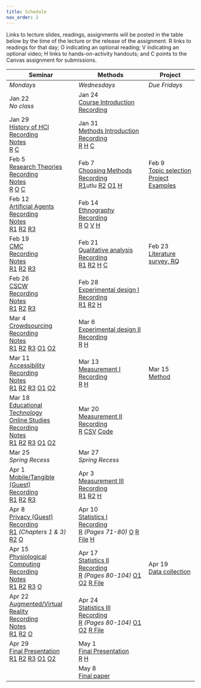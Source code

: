 ```yaml
---
title: Schedule
nav_order: 2
---
```

Links to lecture slides, readings, assignments will be posted in the table below by the time of the lecture or the release of the assignment.  <a class="label label-blue" >R</a> links to readings for that day; <a class="label label-green" >O</a> indicating an optional reading; <a class="label label-green" >V</a> indicating an optional video; <a class="label label-yellow" >H</a> links to hands-on-activity handouts; and <a class="label label-red" >C</a> points to the Canvas assignment for submissions.

<table>
  <thead>
    <tr>
      <th><strong>Seminar</strong></th>
      <th><strong>Methods</strong></th>
     <!-- <th><strong>Assignments</strong></th> -->
      <th><strong>Project</strong></th>
    </tr>
  </thead>
  <tbody>
    <tr>
      <td><em>Mondays</em></td>
      <td><em>Wednesdays</em></td>
    <!--  <td><em>Due Fridays</em></td> -->
      <td><em>Due Fridays</em></td>
    </tr>
    <tr>
      <td> Jan 22<br /><em>No class</em></td>
      <td>Jan 24<br />
        <span class="fs-3"><a target="_blank" class="btn btn-purple" href="lectures/w01-course-introduction.pdf">Course Introduction</a></span><br />
        <span class="fs-3"><a target="_blank" class="btn btn-yellow" href="https://mediaspace.wisc.edu/media/Course+Introduction/1_pztp8bc5">Recording</a></span><br />
      </td>
      <td></td>
      <!-- <td></td> -->
    </tr>
    <tr>
      <td>Jan 29<br />
        <span class="fs-3"><a target="_blank" class="btn btn-purple" href="lectures/w02-seminar-history.pdf">History of HCI</a></span><br />
        <span class="fs-3"><a target="_blank" class="btn btn-yellow" href="https://mediaspace.wisc.edu/media/SeminarA+History+of+HCI/1_m77168pz">Recording</a></span><br />
        <span class="fs-3"><a target="_blank" class="btn btn-yellow" href="https://docs.google.com/document/d/1IWdiGu3hVVItb92tUwT0UIest63fq6XkulK-vRhA6O4/edit">Notes</a></span><br />
        <!-- <span class="fs-3"><a target="_blank" class="btn btn-purple" href="">Project Introduction</a></span><br /> -->
        <a target="_blank" class="label label-blue" href="https://www.microsoft.com/en-us/research/wp-content/uploads/2017/01/HCIhandbook3rd.pdf">R</a>
        <a target="_blank" class="label label-red" href="https://canvas.wisc.edu/courses/397450/discussion_topics/1771497">C</a>
      </td>
      <td>Jan 31<br />
        <span class="fs-3">
          <a target="_blank" class="btn btn-purple" href="lectures/w02-methods-intro.pdf">Methods Introduction</a><br />
          <span class="fs-3"><a target="_blank" class="btn btn-yellow" href="https://mediaspace.wisc.edu/media/Bilge+Mutlu-Vilas+4028-01+31+24-11A04A44/1_juzqr5ht">Recording</a></span><br />
          <a target="_blank" class="label label-blue" href="https://doi.org/10.1016/B978-0-12-805390-4.00001-7">R</a>
          <a target="_blank" class="label label-yellow" href="https://docs.google.com/document/d/1NX78WkJpFQNBqQg73-zNPgWI0R7aVxl1/edit?usp=sharing&ouid=112970004581124194652&rtpof=true&sd=true">H</a>
          <a target="_blank" class="label label-red" href="https://canvas.wisc.edu/courses/397450/assignments/2239584">C</a>
        </span>
      </td>
      <!-- <td></td> -->
      <td></td>
    </tr>
    <tr>
      <td>Feb 5<br />
        <span class="fs-3">
          <a target="_blank" class="btn btn-purple" href="">Research Theories</a><br />
          <span class="fs-3"><a target="_blank" class="btn btn-yellow" href="">Recording</a></span><br />
          <span class="fs-3"><a target="_blank" class="btn btn-yellow" href="">Notes</a></span><br />
          <a target="_blank" class="label label-blue" href="https://drive.google.com/file/d/1L3WTK7fI508dZr-kDn6O7IhYpybxvVAg/view">R</a>
          <a target="_blank" class="label label-green" href="https://www.sciencedirect.com/science/article/pii/S1045926X16300088">O</a>
          <a target="_blank" class="label label-yellow" href="https://canvas.wisc.edu/courses/397450/discussion_topics/1779252">C</a>
        </span>
      </td>
      <td>Feb 7<br />
        <span class="fs-3"><a target="_blank" class="btn btn-purple" href="">Choosing Methods</a></span><br />
        <span class="fs-3"><a target="_blank" class="btn btn-yellow" href="">Recording</a></span><br />
        <a target="_blank" class="label label-blue" href="">R1</a>utlu
        <a target="_blank" class="label label-blue" href="">R2</a>
        <a target="_blank" class="label label-green" href="">O1</a>
        <a target="_blank" class="label label-yellow" href="">H</a>
      </td>
      <!-- <td>February 07<br />
        <span class="fs-3"><a target="_blank" class="btn btn-blue" href="https://canvas.wisc.edu/courses/192620/assignments/747906">Assignment 0</a></span>
      </td> -->
      <td>Feb 9<br />
        <span class="fs-3"><a target="_blank" class="btn btn-blue" href="">Topic selection</a></span><br />
        <span class="fs-3"><a target="_blank" class="btn btn-blue" href="">Project Examples</a></span>
      </td>
    </tr>
    <tr>
      <td>Feb 12<br />
        <span class="fs-3"><a target="_blank" class="btn btn-purple" href="">Artificial Agents</a></span><br />
        <span class="fs-3"><a target="_blank" class="btn btn-yellow" href="">Recording</a></span><br />
          <span class="fs-3"><a target="_blank" class="btn btn-yellow" href="">Notes</a></span><br />
        <a target="_blank" class="label label-blue" href="">R1</a>
        <a target="_blank" class="label label-blue" href="">R2</a>
        <a target="_blank" class="label label-blue" href="">R3</a>
        <!-- <a target="_blank" class="label label-yellow" href="https://canvas.wisc.edu/courses/192620/discussion_topics/550133">D</a> -->
      </td>
      <td>Feb 14<br />
        <span class="fs-3"><a target="_blank" class="btn btn-purple" href="">Ethnography</a></span><br />
        <span class="fs-3"><a target="_blank" class="btn btn-yellow" href="">Recording</a></span><br />
        <a target="_blank" class="label label-blue" href="">R</a>
        <a target="_blank" class="label label-green" href="">O</a>
        <a target="_blank" class="label label-green" href="">V</a>
        <a target="_blank" class="label label-yellow" href="">H</a>
      </td>
      <!-- <td></td> -->
      <td></td>
    </tr>
    <tr>
      <td>Feb 19<br />
        <span class="fs-3"><a target="_blank" class="btn btn-purple" href="">CMC</a></span><br />
        <span class="fs-3"><a target="_blank" class="btn btn-yellow" href="">Recording</a></span><br />
        <span class="fs-3"><a target="_blank" class="btn btn-yellow" href="">Notes</a></span><br />
        <a target="_blank" class="label label-blue" href="">R1</a>
        <a target="_blank" class="label label-blue" href="">R2</a>
        <a target="_blank" class="label label-blue" href="">R3</a>
        <!-- <a target="_blank" class="label label-yellow" href="https://canvas.wisc.edu/courses/192620/discussion_topics/550132">D</a> -->
      </td>
      <td>Feb 21<br />
        <span class="fs-3"><a target="_blank" class="btn btn-purple" href="">Qualitative analysis</a></span><br />
        <span class="fs-3"><a target="_blank" class="btn btn-yellow" href="h">Recording</a></span><br />
        <a target="_blank" class="label label-blue" href="">R1</a>
        <a target="_blank" class="label label-blue" href="">R2</a>
        <a target="_blank" class="label label-yellow" href="">H</a>
        <a target="_blank" class="label label-red" href="">C</a>
      </td>
      <!-- <td></td> -->
      <td>Feb 23<br />
        <span class="fs-3"><a target="_blank" class="btn btn-blue" href="">Literature survey, RQ</a></span>
      </td>
    </tr>
    <tr>
      <td>Feb 26<br />
        <span class="fs-3"><a target="_blank" class="btn btn-purple" href="">CSCW</a><br />
        <span class="fs-3"><a target="_blank" class="btn btn-yellow" href="">Recording</a></span><br />
        <span class="fs-3"><a target="_blank" class="btn btn-yellow" href="">Notes</a></span><br />
        <a target="_blank" class="label label-blue" href="">R1</a>
        <a target="_blank" class="label label-blue" href="">R2</a>
        <a target="_blank" class="label label-blue" href="">R3</a></span>
        <!-- <a target="_blank" class="label label-yellow" href="https://canvas.wisc.edu/courses/192620/discussion_topics/550131">D</a></span> -->
      </td>
      <td>Feb 28<br />
        <span class="fs-3"><a target="_blank" class="btn btn-purple" href="">Experimental design I</a><br />
        <span class="fs-3"><a target="_blank" class="btn btn-yellow" href="">Recording</a></span><br />
        <a target="_blank" class="label label-blue" href="">R1</a>
        <a target="_blank" class="label label-blue" href="">R2</a>
        <a target="_blank" class="label label-yellow" href="">H</a></span>
      </td>
      <!-- <td>February 28<br />
        <span class="fs-3"><a target="_blank" class="btn btn-blue" href="https://canvas.wisc.edu/courses/192620/assignments/747907">Assignment 1.A</a></span>
      </td> -->
      <td></td>
    </tr>
    <tr>
      <td>Mar 4<br />
        <span class="fs-3"><a target="_blank" class="btn btn-purple" href="">Crowdsourcing</a><br />
        <span class="fs-3"><a target="_blank" class="btn btn-yellow" href="">Recording</a></span><br />
        <span class="fs-3"><a target="_blank" class="btn btn-yellow" href="">Notes</a></span><br />
        <a target="_blank" class="label label-blue" href="">R1</a>
        <a target="_blank" class="label label-blue" href="">R2</a>
        <a target="_blank" class="label label-blue" href="">R3</a></span>
        <a target="_blank" class="label label-green" href="">O1</a>
        <a target="_blank" class="label label-green" href="">O2</a>
        <!-- <a target="_blank" class="label label-yellow" href="https://canvas.wisc.edu/courses/192620/discussion_topics/550130">D</a></span> -->
      </td>
      <td>Mar 6<br />
        <span class="fs-3"><a target="_blank" class="btn btn-purple" href="">Experimental design II</a><br />
        <span class="fs-3"><a target="_blank" class="btn btn-yellow" href="">Recording</a></span><br />
        <a target="_blank" class="label label-blue" href="">R</a>
        <a target="_blank" class="label label-yellow" href="">H</a>
        </span>
      </td>
      <!-- <td>March 06<br />
        <span class="fs-3"><a target="_blank" class="btn btn-blue" href="https://canvas.wisc.edu/courses/192620/assignments/747947">Assignment 1.B</a></span>
      </td> -->
      <td></td>
    </tr>
    <tr>
      <td>Mar 11<br />
        <span class="fs-3"><a target="_blank" class="btn btn-purple" href="">Accessibility</a><br />
        <span class="fs-3"><a target="_blank" class="btn btn-yellow" href="">Recording</a></span><br />
        <span class="fs-3"><a target="_blank" class="btn btn-yellow" href="">Notes</a></span><br />
         <a target="_blank" class="label label-blue" href="">R1</a>
        <a target="_blank" class="label label-blue" href="">R2</a>
        <a target="_blank" class="label label-blue" href="">R3</a>
        <a target="_blank" class="label label-green" href="">O1</a>
        <a target="_blank" class="label label-green" href="">O2</a></span>
        <!-- <a target="_blank" class="label label-yellow" href="https://canvas.wisc.edu/courses/192620/discussion_topics/550128">D</a></span> -->
      </td>
      <td>Mar 13<br />
        <span class="fs-3"><a target="_blank" class="btn btn-purple" href="">Measurement I</a><br />
        <span class="fs-3"><a target="_blank" class="btn btn-yellow" href="">Recording</a></span><br />
        <a target="_blank" class="label label-blue" href="">R</a>
        <a target="_blank" class="label label-yellow" href="">H</a>
        </span>
      </td>
      <td>Mar 15<br />
        <span class="fs-3"><a target="_blank" class="btn btn-blue" href="">Method</a></span>
      </td>
    </tr>
    <tr>
      <td>Mar 18<br />
        <span class="fs-3"><a target="_blank" class="btn btn-purple" href="">Educational Technology</a><br />
        <a target="_blank" class="btn btn-purple" href="">Online Studies</a><br />
        <span class="fs-3"><a target="_blank" class="btn btn-yellow" href="">Recording</a></span><br />
        <span class="fs-3"><a target="_blank" class="btn btn-yellow" href="">Notes</a></span><br />
        <a target="_blank" class="label label-blue" href="">R1</a>
        <a target="_blank" class="label label-blue" href="">R2</a>
        <a target="_blank" class="label label-blue" href="">R3</a>
        <a target="_blank" class="label label-green" href="">O1</a>
        <a target="_blank" class="label label-green" href="">O2</a></span>
        <!-- <a target="_blank" class="label label-yellow" href="https://canvas.wisc.edu/courses/192620/discussion_topics/550123">D</a><br /> -->
        <!-- <a target="_blank" class="btn btn-green" href="https://us.bbcollab.com/guest/f446d99a72864bb89ed1eda35ed902f6">Join</a> -->
          <!-- <a target="_blank" class="btn btn-green" href="https://us-lti.bbcollab.com/recording/537c39f937014977a085d6d66cb6e4d5">Recording</a></span> -->
      </td>
      <td>Mar 20<br />
        <span class="fs-3"><a target="_blank" class="btn btn-purple" href="">Measurement II</a><br />
        <span class="fs-3"><a target="_blank" class="btn btn-yellow" href="">Recording</a></span><br />
        <a target="_blank" class="label label-blue" href="">R</a>
        <a target="_blank" class="label label-green" href="">CSV</a>
        <a target="_blank" class="label label-green" href="">Code</a></span>
        <!-- <a target="_blank" class="btn btn-green" href="https://us.bbcollab.com/guest/f446d99a72864bb89ed1eda35ed902f6">Join</a> -->
          <!-- <a target="_blank" class="btn btn-green" href="https://us-lti.bbcollab.com/recording/dd3c756ad25949f2b8d5496bf09a80db">Recording</a>
        </span> -->
      </td>
      <td></td>
      <!-- <td>November 11<br />
        <span class="fs-3"><a target="_blank" class="btn btn-blue" href="https://canvas.wisc.edu/courses/192620/assignments/747928">Method</a></span>
      </td> -->
    </tr>
    <tr>
      <td>Mar 25<br /><em>Spring Recess</em></td>
      <td>Mar 27<br /><em>Spring Recess</em></td>
      <!-- <td></td> -->
      <td></td>
    </tr>
    <tr>
      <td>Apr 1<br />
        <span class="fs-3"><a target="_blank" class="btn btn-purple" href="">Mobile/Tangible (Guest)</a><br />
        <span class="fs-3"><a target="_blank" class="btn btn-yellow" href="">Recording</a></span><br />
        <a target="_blank" class="label label-blue" href="">R1</a>
        <a target="_blank" class="label label-blue" href="">R2</a>
        <a target="_blank" class="label label-blue" href="">R3</a></span>
        <!-- <a target="_blank" class="label label-yellow" href="https://canvas.wisc.edu/courses/192620/discussion_topics/550127">D</a><br /> -->
        <!-- <a target="_blank" class="btn btn-green" href="https://us.bbcollab.com/guest/f446d99a72864bb89ed1eda35ed902f6">Join</a> -->
          <!-- <a target="_blank" class="btn btn-green" href="https://us-lti.bbcollab.com/recording/009a1bdc45664d04a37eb6380aea6e18">Recording</a></span> -->
      </td>
      <td>Apr 3<br />
        <span class="fs-3"><a target="_blank" class="btn btn-purple" href="">Measurement III</a><br />
        <span class="fs-3"><a target="_blank" class="btn btn-yellow" href="">Recording</a></span><br />
        <a target="_blank" class="label label-blue" href="">R1</a>
        <a target="_blank" class="label label-blue" href="">R2</a>
        <a target="_blank" class="label label-yellow" href="">H</a></span>
        <!-- <a target="_blank" class="btn btn-green" href="https://us.bbcollab.com/guest/f446d99a72864bb89ed1eda35ed902f6">Join</a> -->
          <!-- <a target="_blank" class="btn btn-green" href="https://us-lti.bbcollab.com/recording/90f3133f098644008bf16dfacad031fc">Recording</a></span> -->
      </td>
      <!-- <td>April 3<br />
        <span class="fs-3"><a target="_blank" class="btn btn-blue" href="https://canvas.wisc.edu/courses/192620/assignments/747908">Assignment 2.A</a></span>
      </td> -->
      <td></td>
    </tr>
    <tr>
      <td>Apr 8<br />
      <span class="fs-3"><a target="_blank" class="btn btn-purple" href="">Privacy (Guest)</a><br />
      <span class="fs-3"><a target="_blank" class="btn btn-yellow" href="">Recording</a></span><br />
        <a target="_blank" class="label label-blue" href="">R1</a> <em>(Chapters 1 & 3)</em></span>
        <a target="_blank" class="label label-blue" href="">R2</a>
        <a target="_blank" class="label label-green" href="">O</a>
        <!-- <a target="_blank" class="label label-yellow" href="https://canvas.wisc.edu/courses/192620/discussion_topics/550127">D</a><br /> -->
        <!-- <a target="_blank" class="btn btn-green" href="https://us.bbcollab.com/guest/f446d99a72864bb89ed1eda35ed902f6">Join</a> -->
          <!-- <a target="_blank" class="btn btn-green" href="https://us-lti.bbcollab.com/recording/ec3d727dce964fa1b09b93260d6b4999">Recording</a></span> -->
      </td>
      <td>Apr 10<br />
        <span class="fs-3"><a target="_blank" class="btn btn-purple" href="">Statistics I</a><br />
        <span class="fs-3"><a target="_blank" class="btn btn-yellow" href="">Recording</a></span><br />
        <a target="_blank" class="label label-blue" href="">R</a> <em>(Pages 71-80)</em>
        <a target="_blank" class="label label-green" href="">O</a>
          <a target="_blank" class="label label-green" href="">R File</a>
        <a target="_blank" class="label label-yellow" href="">H</a></span>
        <!-- <a target="_blank" class="btn btn-green" href="https://us.bbcollab.com/guest/f446d99a72864bb89ed1eda35ed902f6">Join</a> -->
          <!-- <a target="_blank" class="btn btn-green" href="https://us-lti.bbcollab.com/recording/f030a126cc6d49a1accd1df3ecdf584b">Recording</a></span> -->
      </td>
      <!-- <td></td> -->
      <td></td>
    </tr>
    <tr>
      <td>Apr 15<br />
        <span class="fs-3"><a target="_blank" class="btn btn-purple" href="">Physiological Computing</a><br />
        <span class="fs-3"><a target="_blank" class="btn btn-yellow" href="">Recording</a></span><br />
        <span class="fs-3"><a target="_blank" class="btn btn-yellow" href="">Notes</a></span><br />
        <a target="_blank" class="label label-blue" href="">R1</a>
        <a target="_blank" class="label label-blue" href="">R2</a>
        <a target="_blank" class="label label-blue" href="">R3</a>
        <a target="_blank" class="label label-green" href="">O</a></span>
        <!-- <a target="_blank" class="label label-green" href="https://canvas.wisc.edu/courses/192620/discussion_topics/550122">D</a><br />
        <a target="_blank" class="btn btn-green" href="https://us.bbcollab.com/guest/f446d99a72864bb89ed1eda35ed902f6">Join</a> -->
          <!-- <a target="_blank" class="btn btn-green" href="https://us-lti.bbcollab.com/recording/e8be0327965a4aa9be7a4fae9f2c16d3">Recording</a></span> -->
      </td>
      <td>Apr 17<br />
        <span class="fs-3"><a target="_blank" class="btn btn-purple" href="">Statistics II</a><br />
        <span class="fs-3"><a target="_blank" class="btn btn-yellow" href="">Recording</a></span><br />
        <a target="_blank" class="label label-blue" href="">R</a> <em>(Pages 80-104)</em>
        <a target="_blank" class="label label-green" href="">O1</a>
        <a target="_blank" class="label label-green" href="">O2</a>
        <a target="_blank" class="label label-green" href="">R File</a></span>
        <!-- <a target="_blank" class="btn btn-green" href="https://us.bbcollab.com/guest/f446d99a72864bb89ed1eda35ed902f6">Join</a> -->
          <!-- <a target="_blank" class="btn btn-green" href="https://us-lti.bbcollab.com/recording/95d5a197cfb740439c3a76711d6f726d">Recording</a></span> -->
      </td>
      <!-- <td>April 17<br />
        <span class="fs-3"><a target="_blank" class="btn btn-blue" href="https://canvas.wisc.edu/courses/192620/assignments/747909">Assignment 2.B</a></span>
      </td> -->
      <td>Apr 19<br />
        <span class="fs-3"><a target="_blank" class="btn btn-blue" href="">Data collection</a></span></td>
    </tr>
    <tr>
      <td>Apr 22<br />
        <span class="fs-3"><a target="_blank" class="btn btn-purple" href="">Augmented/Virtual Reality</a><br />
        <span class="fs-3"><a target="_blank" class="btn btn-yellow" href="">Recording</a></span><br />
        <span class="fs-3"><a target="_blank" class="btn btn-yellow" href="">Notes</a></span><br />
        <a target="_blank" class="label label-blue" href="">R1</a>
        <a target="_blank" class="label label-blue" href="">R2</a>
        <a target="_blank" class="label label-green" href="">O</a></span>
        <!-- <a target="_blank" class="label label-green" href="https://canvas.wisc.edu/courses/192620/discussion_topics/550125">D</a><br />
        <a target="_blank" class="btn btn-green" href="https://us.bbcollab.com/guest/f446d99a72864bb89ed1eda35ed902f6">Join</a> -->
          <!-- <a target="_blank" class="btn btn-green" href="https://us-lti.bbcollab.com/recording/d2e3137cc77c4899998a865eb316f63c">Recording</a></span> -->
      </td>
      <td>Apr 24<br />
        <span class="fs-3"><a target="_blank" class="btn btn-purple" href="">Statistics III</a><br />
        <span class="fs-3"><a target="_blank" class="btn btn-yellow" href="">Recording</a></span><br />
        <a target="_blank" class="label label-blue" href="">R</a> <em>(Pages 80-104)</em>
        <a target="_blank" class="label label-green" href="">O1</a>
        <a target="_blank" class="label label-green" href="">O2</a>
        <a target="_blank" class="label label-green" href="">R File</a></span>
        <!-- <a target="_blank" class="btn btn-green" href="https://us.bbcollab.com/guest/f446d99a72864bb89ed1eda35ed902f6">Join</a> -->
          <!-- <a target="_blank" class="btn btn-green" href="https://us-lti.bbcollab.com/recording/fc46d041731643cd883c2f802543ffaf">Recording</a></span> -->
      </td>
      <td></td>
      <!-- <td>December 9<br />
        <span class="fs-3"><a target="_blank" class="btn btn-blue" href="https://canvas.wisc.edu/courses/192620/assignments/809057">Data collection</a></span></td> -->
    </tr>
    <tr>
      <td>Apr 29<br />
        <span class="fs-3"><a target="_blank" class="btn btn-purple" href="">Final Presentation</a><br />
        <a target="_blank" class="label label-blue" href="">R1</a>
        <a target="_blank" class="label label-blue" href="">R2</a>
        <a target="_blank" class="label label-blue" href="">R3</a>
        <a target="_blank" class="label label-green" href="">O1</a>
        <a target="_blank" class="label label-green" href="">O2</a></span>
        <!-- <a target="_blank" class="label label-green" href="https://canvas.wisc.edu/courses/192620/discussion_topics/550126">D</a><br /> -->
        <!-- <a target="_blank" class="btn btn-green" href="https://us.bbcollab.com/guest/f446d99a72864bb89ed1eda35ed902f6">Join</a> -->
          <!-- <a target="_blank" class="btn btn-green" href="https://us-lti.bbcollab.com/recording/50b2397f45cc43f6b6e1199d20329dcd">Recording</a></span> -->
      </td>
      <td>May 1<br />
        <span class="fs-3"><a target="_blank" class="btn btn-purple" href="">Final Presentation</a><br /><a target="_blank" class="label label-blue" href="">R</a>
        <a target="_blank" class="label label-yellow" href="">H</a></span>
        <!-- <a target="_blank" class="btn btn-green" href="https://us.bbcollab.com/guest/f446d99a72864bb89ed1eda35ed902f6">Join</a> -->
          <!-- <a target="_blank" class="btn btn-green" href="https://us-lti.bbcollab.com/recording/bbe401da7caf4deb9f1f0c2e765823e6">Recording</a></span> -->
      </td>
      <!-- <td>May 1<br />
        <span class="fs-3"><a target="_blank" class="btn btn-blue" href="https://canvas.wisc.edu/courses/192620/assignments/747910">Assignment 2.C</a></span><br />
        <span class="fs-3"><a target="_blank" class="btn btn-blue" href="https://canvas.wisc.edu/courses/192620/assignments/819945">Analysis/Results</a></span>
      </td> -->
      <td></td>
    </tr>
    <tr>
      <td></td>    
      <!-- <td></td> -->
      <td>May 8<br />
        <span class="fs-3"><a class="btn btn-blue" href="">Final paper</a></span>
      </td>
      <td></td>
    </tr>
  </tbody>
</table>

